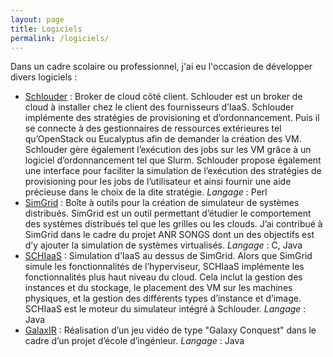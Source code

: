 ```yaml
---
layout: page
title: Logiciels
permalink: /logiciels/
---
```


Dans un cadre scolaire ou professionnel, j'ai eu l'occasion de développer divers logiciels&nbsp;:

* [Schlouder](http://schlouder.gforge.inria.fr/)&nbsp;: Broker de cloud côté
client. Schlouder est un broker de cloud à installer chez le client des
fournisseurs d’IaaS. Schlouder implémente des stratégies de provisioning et
d’ordonnancement. Puis il se connecte à des gestionnaires de ressources
extérieures tel qu’OpenStack ou Eucalyptus afin de demander la création des VM.
Schlouder gère également l’exécution des jobs sur les VM grâce à un logiciel
d’ordonnancement tel que Slurm. Schlouder propose également une interface pour
faciliter la simulation de l’exécution des stratégies de provisioning pour les
jobs de l’utilisateur et ainsi fournir une aide précieuse dans le choix de la
dite stratégie. *Langage* : Perl
* [SimGrid](http://simgrid.gforge.inria.fr/)&nbsp;: Boîte à outils pour la
création de simulateur de systèmes distribués. SimGrid est un outil permettant
d’étudier le comportement des systèmes distribués tel que les grilles ou les
clouds. J’ai contribué à SimGrid dans le cadre du projet ANR SONGS dont un des
objectifs est d’y ajouter la simulation de systèmes virtualisés. *Langage* :
C, Java
* [SCHIaaS](http://schiaas.gforge.inria.fr/)&nbsp;: Simulation d’IaaS au dessus
de SimGrid. Alors que SimGrid simule les fonctionnalités de l’hyperviseur,
SCHIaaS implémente les fonctionnalités plus haut niveau du cloud. Cela inclut la
gestion des instances et du stockage, le placement des VM sur les machines
physiques, et la gestion des différents types d’instance et d’image. SCHIaaS est
le moteur du simulateur intégré à Schlouder. *Langage* : Java
* [GalaxIR](http://youtu.be/AXvyiOYYbAY)&nbsp;: Réalisation d’un jeu vidéo de
type "Galaxy Conquest" dans le cadre d’un projet d’école d’ingénieur.
*Langage* : Java
